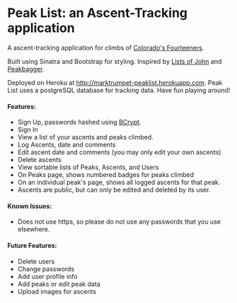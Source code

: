# Peak List: an Ascent-Tracking application

A ascent-tracking application for climbs of [Colorado's Fourteeners](http://www.14ers.com).

Built using Sinatra and Bootstrap for styling. Inspired by [Lists of John](http://www.listsofjohn.com) and [Peakbagger](http://www.peakbagger.com).

Deployed on Heroku at http://marktrumpet-peaklist.herokuapp.com. Peak List uses a postgreSQL database for tracking data. Have fun playing around!

#### Features:
- Sign Up, passwords hashed using [BCrypt](https://github.com/codahale/bcrypt-ruby).
- Sign In
- View a list of your ascents and peaks climbed.
- Log Ascents, date and comments
- Edit ascent date and comments (you may only edit your own ascents)
- Delete ascents
- View sortable lists of Peaks, Ascents, and Users
- On Peaks page, shows numbered badges for peaks climbed
- On an individual peak's page, shows all logged ascents for that peak.
- Ascents are public, but can only be edited and deleted by its user.

#### Known Issues:
- Does not use https, so please do not use any passwords that you use elsewhere.

#### Future Features:
- Delete users
- Change passwords
- Add user profile info
- Add peaks or edit peak data
- Upload images for ascents
